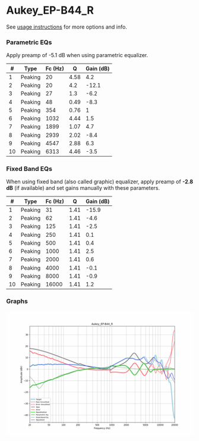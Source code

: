 # Aukey_EP-B44_R
See [usage instructions](https://github.com/jaakkopasanen/AutoEq#usage) for more options and info.

### Parametric EQs
Apply preamp of -5.1 dB when using parametric equalizer.

|   # | Type    |   Fc (Hz) |    Q |   Gain (dB) |
|-----|---------|-----------|------|-------------|
|   1 | Peaking |        20 | 4.58 |         4.2 |
|   2 | Peaking |        20 | 4.2  |       -12.1 |
|   3 | Peaking |        27 | 1.3  |        -6.2 |
|   4 | Peaking |        48 | 0.49 |        -8.3 |
|   5 | Peaking |       354 | 0.76 |         1   |
|   6 | Peaking |      1032 | 4.44 |         1.5 |
|   7 | Peaking |      1899 | 1.07 |         4.7 |
|   8 | Peaking |      2939 | 2.02 |        -8.4 |
|   9 | Peaking |      4547 | 2.88 |         6.3 |
|  10 | Peaking |      6313 | 4.46 |        -3.5 |

### Fixed Band EQs
When using fixed band (also called graphic) equalizer, apply preamp of **-2.8 dB** (if available) and set gains manually with these parameters.

|   # | Type    |   Fc (Hz) |    Q |   Gain (dB) |
|-----|---------|-----------|------|-------------|
|   1 | Peaking |        31 | 1.41 |       -15.9 |
|   2 | Peaking |        62 | 1.41 |        -4.6 |
|   3 | Peaking |       125 | 1.41 |        -2.5 |
|   4 | Peaking |       250 | 1.41 |         0.1 |
|   5 | Peaking |       500 | 1.41 |         0.4 |
|   6 | Peaking |      1000 | 1.41 |         2.5 |
|   7 | Peaking |      2000 | 1.41 |         0.6 |
|   8 | Peaking |      4000 | 1.41 |        -0.1 |
|   9 | Peaking |      8000 | 1.41 |        -0.9 |
|  10 | Peaking |     16000 | 1.41 |         1.2 |

### Graphs
![](./Aukey_EP-B44_R.png)
